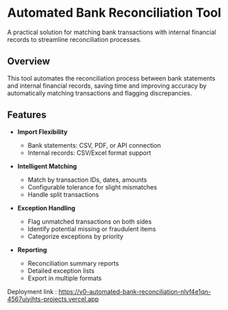 # Automated Bank Reconciliation Tool

A practical solution for matching bank transactions with internal financial records to streamline reconciliation processes.

## Overview

This tool automates the reconciliation process between bank statements and internal financial records, saving time and improving accuracy by automatically matching transactions and flagging discrepancies.

## Features

- **Import Flexibility**
  - Bank statements: CSV, PDF, or API connection
  - Internal records: CSV/Excel format support

- **Intelligent Matching**
  - Match by transaction IDs, dates, amounts
  - Configurable tolerance for slight mismatches
  - Handle split transactions

- **Exception Handling**
  - Flag unmatched transactions on both sides
  - Identify potential missing or fraudulent items
  - Categorize exceptions by priority

- **Reporting**
  - Reconciliation summary reports
  - Detailed exception lists
  - Export in multiple formats


Deployment link : https://v0-automated-bank-reconciliation-nlvf4e1qn-4567uiyjhts-projects.vercel.app
